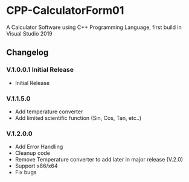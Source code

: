 # CPP-CalculatorForm01
A Calculator Software using C++ Programming Language, first build in Visual Studio 2019

## Changelog 
### V.1.0.0.1 Initial Release
- Initial Release

### V.1.1.5.0
- Add temperature converter
- Add limited scientific function (Sin, Cos, Tan, etc..)

### V.1.2.0.0
- Add Error Handling
- Cleanup code
- Remove Temperature converter to add later in major release (V.2.0)
- Support x86/x64
- Fix bugs
